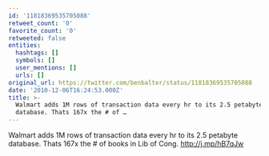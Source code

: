 ```yaml
---
id: '11818369535705088'
retweet_count: '0'
favorite_count: '0'
retweeted: false
entities:
  hashtags: []
  symbols: []
  user_mentions: []
  urls: []
original_url: https://twitter.com/benbalter/status/11818369535705088
date: '2010-12-06T16:24:53.000Z'
title: >-
  Walmart adds 1M rows of transaction data every hr to its 2.5 petabyte
  database. Thats 167x the # of …
---
```


Walmart adds 1M rows of transaction data every hr to its 2.5 petabyte database. Thats 167x the # of books in Lib of Cong. http://j.mp/hB7qJw